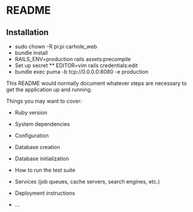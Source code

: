 # README

## Installation

* sudo chown -R pi:pi carhole_web
* bundle install
* RAILS_ENV=production rails assets:precompile
* Set up secret
** EDITOR=vim rails credentials:edit
* bundle exec puma -b tcp://0.0.0.0:8080 -e production

This README would normally document whatever steps are necessary to get the
application up and running.

Things you may want to cover:

* Ruby version

* System dependencies

* Configuration

* Database creation

* Database initialization

* How to run the test suite

* Services (job queues, cache servers, search engines, etc.)

* Deployment instructions

* ...
